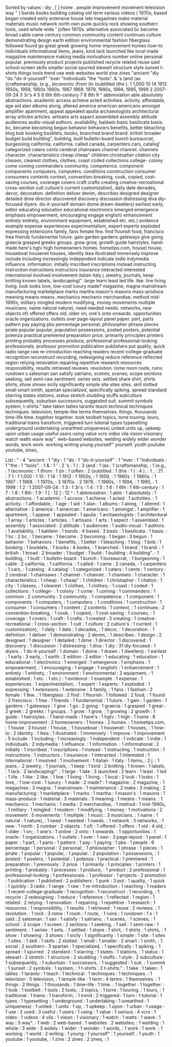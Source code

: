 Sorted by values :
diy , [ ] home . people improvement movement television way " ) bands books building catalog old term various videos ( 1970s, based began created early extensive house late magazines make material materials music network north own punk quickly rock showing southern tools, used whole wide ' (often 1970s. alternative associated bc become broad cable came century common community content continues culture demonstrating design earth edition environmental fashion fiberglass followed found go great greek growing home-improvement homes how-to individuals informational items, jeans, kind lack launched like local made magazine maintenance making media motivations number online personal popular. previously product projects published recycle related reuse said school screen skills smaller social spurred stewart structure style sunset t-shirts things tools trend use web websites world zine zines "ancient "diy "do "do-it-yourself" "ever "individuals "the "tools". & 's (and (as (craftsmanship, (e.g., (economic (from (in (subtitled (the ). 1 1,000 10 14 1912 1950s, 1959, 1960s 1960s. 1967 1968. 1979, 1990s, 1994, 1995, 1999 2 2007-09-24 3 3r's 4 5 6 6th 6th-century 7 8 8th 9 ^ abbreviation able absolutely abstractions. academic access achieve acted activities. activity. affordable, age aid alan albums along, altered america american americans amongst amplifier apartment, appeal appealed apulia archaeologists architectural array articles articles. artisans arts aspect assembled assembly attitude audiences audio-visual authors. availability, baldwin basic basilicata basis. bc, became becoming begun behavior behaviors benefits, better bleaching blog bob booking booklets, books, branched brand brand. british broader budget build building". building, built bulletin-board bunch bureaucrat, burgeoning california, california. called canada, carpenters cars, catalog' categorized caters cents cerebral chainsaws channel channel. channels character. characteristics cheap cheap" children christopher citation city classes, clearest clothes, clothes; coast coded collections college- colony come coming commanders community. competence. component components computers, computers. conditions construction consumer consumers contents context, convention-breaking, cook, copied, cost-saving courses, coverage covers craft crafts creating creative-recreational cross-section cult culture's current customization), daily date decades, decor, decoration. definition deliver denim, describes designed designer detailed dime director discovered discovery discussion distressing diva diy-focused diyers. do-it-yourself domain dome drawn dwellers) earliest early, editor educating education educational electronics emerged emergence emphasis empowerment, encouraging engage english) enhancement entirely entirety, environment equipment, established etc. etc.) evidence example expense experiences experimentalism, expert experts exploded expressing extensions family, fans female few. find flourish food, francisco free friends fundamental future. gain garden gardens gateways give going graecia grasped greeks groups. grow grow, growth guide hairstyles. hand-made here's hgtv high homeowners homes. hometips.com, house) house, houseboat housenet houses, identity ikea illustrated immensely improve include including increasingly independent indicate indie indymedia influence. information. initially inscribed inscriptions instead instructing instruction instructions instructors insurance interacted interested international involved involvement italian italy j. jewelry, journals, keep knitting known labels, landscaping)". large learn least led life. like. line living living. look looks love, low-cost luxury made? magazine, magna mainstream manufacturing marketplace marks martha mason's masons mass-produce meaning means means. mechanics mechanix merchandise, method mid-1990s, military mingled modern modifying, money movements multiple musicians. name natural nature), need needed needs. networks, new objects of) offered offers old, older on; one's onto onwards. opportunities oracle organizations. outlets over page-layout panel paper. part, parts pattern pay paying pbs percentage personal; philosopher phrase pieces pirate popular popular, population possessions, posted posters, potential potenza practical premiered preparation price. primarily principles printers printing probably processes produce, professional professional-looking professionals. professor promotion publication publishers put quality, quick radio range raw re-introduction reaching readers recent-college-graduate recognition reconstruct recording, redesigning reduce reference reflected region relying renovation repairing repetitive research resources responsibility, results retrieved reviews. revolution. rome room route, ruins rundown s salesman san satisfy satriano, scenes, scenes; scope sections seeking, sell semi-raw sentiment: series sets. settled share shirt, shirts shirts, show shows sicily significantly simple site sites sites. skill slotted small smart smith, spartan specialized, specifically spiking. spread standard starring states stations, status stretch studding stuffs subculture subsequently, suburban successors, suggested suit. summit symbols system, t-shirts." take taken tallies taranto teach technical techniques techniques. television, temple-like terms themselves. things. thousands time-life time. together together. took toolbelt topics, torre touring. tours, traditional trains transform, triggered turn tutorial types typesetting underground undertaking unearthed uniqueness) united units up, upkeep upon urban usage useful users using value vcrs video vila vision visionary watch watts wave way". web-based websites; welding widely wider wonder words, work work. working writing young yourself" yourself. youth youtube youtube, zines, 

List :
" : 4
"ancient : 1
"diy : 1
"do : 1
"do-it-yourself" : 1
"ever : 1
"individuals : 1
"the : 1
"tools". : 1
& : 1
' : 2
's : 1
( : 3
(and : 1
(as : 1
(craftsmanship, : 1
(e.g., : 1
(economic : 1
(from : 1
(in : 1
(often : 2
(subtitled : 1
(the : 1
) : 4
). : 1
, : 21
. : 7
1 : 1
1,000 : 1
10 : 1
14 : 1
1912 : 1
1950s, : 1
1959, : 1
1960s : 1
1960s. : 1
1967 : 1
1968. : 1
1970s, : 3
1970s. : 2
1979, : 1
1990s, : 1
1994, : 1
1995, : 1
1999 : 1
2 : 1
2007-09-24 : 1
3 : 1
3r's : 1
4 : 1
5 : 1
6 : 1
6th : 1
6th-century : 1
7 : 1
8 : 1
8th : 1
9 : 1
[ : 12
] : 12
^ : 1
abbreviation : 1
able : 1
absolutely : 1
abstractions. : 1
academic : 1
access : 1
achieve : 1
acted : 1
activities. : 1
activity. : 1
affordable, : 1
age : 1
aid : 1
alan : 1
albums : 1
along, : 1
altered : 1
alternative : 2
america : 1
american : 1
americans : 1
amongst : 1
amplifier : 1
apartment, : 1
appeal : 1
appealed : 1
apulia : 1
archaeologists : 1
architectural : 1
array : 1
articles : 1
articles. : 1
artisans : 1
arts : 1
aspect : 1
assembled : 1
assembly : 1
associated : 2
attitude : 1
audiences : 1
audio-visual : 1
authors. : 1
availability, : 1
baldwin : 1
bands : 4
based : 3
basic : 1
basilicata : 1
basis. : 1
bc : 2
bc, : 1
became : 1
become : 2
becoming : 1
began : 3
begun : 1
behavior : 1
behaviors : 1
benefits, : 1
better : 1
bleaching : 1
blog : 1
bob : 1
booking : 1
booklets, : 1
books : 4
books, : 1
branched : 1
brand : 1
brand. : 1
british : 1
broad : 2
broader : 1
budget : 1
build : 1
building : 4
building". : 1
building, : 1
built : 1
bulletin-board : 1
bunch : 1
bureaucrat, : 1
burgeoning : 1
cable : 2
california, : 1
california. : 1
called : 1
came : 2
canada, : 1
carpenters : 1
cars, : 1
catalog : 4
catalog' : 1
categorized : 1
caters : 1
cents : 1
century : 2
cerebral : 1
chainsaws : 1
channel : 1
channel. : 1
channels : 1
character. : 1
characteristics : 1
cheap : 1
cheap" : 1
children : 1
christopher : 1
citation : 1
city : 1
classes, : 1
clearest : 1
clothes, : 1
clothes; : 1
coast : 1
coded : 1
collections : 1
college- : 1
colony : 1
come : 1
coming : 1
commanders : 1
common : 2
community : 2
community. : 1
competence. : 1
component : 1
components : 1
computers, : 1
computers. : 1
conditions : 1
construction : 1
consumer : 1
consumers : 1
content : 2
contents : 1
context, : 1
continues : 2
convention-breaking, : 1
cook, : 1
copied, : 1
cost-saving : 1
courses, : 1
coverage : 1
covers : 1
craft : 1
crafts : 1
created : 3
creating : 1
creative-recreational : 1
cross-section : 1
cult : 1
culture : 2
culture's : 1
current : 1
customization), : 1
daily : 1
date : 1
decades, : 1
decor, : 1
decoration. : 1
definition : 1
deliver : 1
demonstrating : 2
denim, : 1
describes : 1
design : 2
designed : 1
designer : 1
detailed : 1
dime : 1
director : 1
discovered : 1
discovery : 1
discussion : 1
distressing : 1
diva : 1
diy : 31
diy-focused : 1
diyers. : 1
do-it-yourself : 1
domain : 1
dome : 1
drawn : 1
dwellers) : 1
earliest : 1
early : 3
early, : 1
earth : 2
edition : 2
editor : 1
educating : 1
education : 1
educational : 1
electronics : 1
emerged : 1
emergence : 1
emphasis : 1
empowerment, : 1
encouraging : 1
engage : 1
english) : 1
enhancement : 1
entirely : 1
entirety, : 1
environment : 1
environmental : 2
equipment, : 1
established : 1
etc. : 1
etc.) : 1
evidence : 1
example : 1
expense : 1
experiences : 1
experimentalism, : 1
expert : 1
experts : 1
exploded : 1
expressing : 1
extensions : 1
extensive : 3
family, : 1
fans : 1
fashion : 2
female : 1
few. : 1
fiberglass : 2
find : 1
flourish : 1
followed : 2
food, : 1
found : 2
francisco : 1
free : 1
friends : 1
fundamental : 1
future. : 1
gain : 1
garden : 1
gardens : 1
gateways : 1
give : 1
go : 2
going : 1
graecia : 1
grasped : 1
great : 2
greek : 2
greeks : 1
groups. : 1
grow : 1
grow, : 1
growing : 2
growth : 1
guide : 1
hairstyles. : 1
hand-made : 1
here's : 1
hgtv : 1
high : 1
home : 8
home-improvement : 2
homeowners : 1
homes : 2
homes. : 1
hometips.com, : 1
house : 3
house) : 1
house, : 1
houseboat : 1
housenet : 1
houses, : 1
how-to : 2
identity : 1
ikea : 1
illustrated : 1
immensely : 1
improve : 1
improvement : 5
include : 1
including : 1
increasingly : 1
independent : 1
indicate : 1
indie : 1
individuals : 2
indymedia : 1
influence. : 1
information. : 1
informational : 2
initially : 1
inscribed : 1
inscriptions : 1
instead : 1
instructing : 1
instruction : 1
instructions : 1
instructors : 1
insurance : 1
interacted : 1
interested : 1
international : 1
involved : 1
involvement : 1
italian : 1
italy : 1
items, : 2
j. : 1
jeans, : 2
jewelry, : 1
journals, : 1
keep : 1
kind : 2
knitting : 1
known : 1
labels, : 1
lack : 2
landscaping)". : 1
large : 1
late : 3
launched : 2
learn : 1
least : 1
led : 1
life. : 1
like : 2
like. : 1
line : 1
living : 1
living. : 1
local : 2
look : 1
looks : 1
love, : 1
low-cost : 1
luxury : 1
made : 2
made? : 1
magazine : 2
magazine, : 1
magazines : 3
magna : 1
mainstream : 1
maintenance : 2
make : 3
making : 2
manufacturing : 1
marketplace : 1
marks : 1
martha : 1
mason's : 1
masons : 1
mass-produce : 1
material : 3
materials : 3
meaning : 1
means : 1
means. : 1
mechanics : 1
mechanix : 1
media : 2
merchandise, : 1
method : 1
mid-1990s, : 1
military : 1
mingled : 1
modern : 1
modifying, : 1
money : 1
motivations : 2
movement : 5
movements : 1
multiple : 1
music : 3
musicians. : 1
name : 1
natural : 1
nature), : 1
need : 1
needed : 1
needs. : 1
network : 3
networks, : 1
new : 1
north : 3
number : 2
objects : 1
of) : 1
offered : 1
offers : 1
old : 4
old, : 1
older : 1
on; : 1
one's : 1
online : 2
onto : 1
onwards. : 1
opportunities : 1
oracle : 1
organizations. : 1
outlets : 1
over : 1
own : 3
page-layout : 1
panel : 1
paper. : 1
part, : 1
parts : 1
pattern : 1
pay : 1
paying : 1
pbs : 1
people : 6
percentage : 1
personal : 2
personal; : 1
philosopher : 1
phrase : 1
pieces : 1
pirate : 1
popular : 1
popular, : 1
popular. : 2
population : 1
possessions, : 1
posted : 1
posters, : 1
potential : 1
potenza : 1
practical : 1
premiered : 1
preparation : 1
previously : 2
price. : 1
primarily : 1
principles : 1
printers : 1
printing : 1
probably : 1
processes : 1
produce, : 1
product : 2
professional : 1
professional-looking : 1
professionals. : 1
professor : 1
projects : 2
promotion : 1
publication : 1
published : 2
publishers : 1
punk : 3
put : 1
quality, : 1
quick : 1
quickly : 3
radio : 1
range : 1
raw : 1
re-introduction : 1
reaching : 1
readers : 1
recent-college-graduate : 1
recognition : 1
reconstruct : 1
recording, : 1
recycle : 2
redesigning : 1
reduce : 1
reference : 1
reflected : 1
region : 1
related : 2
relying : 1
renovation : 1
repairing : 1
repetitive : 1
research : 1
resources : 1
responsibility, : 1
results : 1
retrieved : 1
reuse : 2
reviews. : 1
revolution. : 1
rock : 3
rome : 1
room : 1
route, : 1
ruins : 1
rundown : 1
s : 1
said : 2
salesman : 1
san : 1
satisfy : 1
satriano, : 1
scenes, : 1
scenes; : 1
school : 2
scope : 1
screen : 2
sections : 1
seeking, : 1
sell : 1
semi-raw : 1
sentiment: : 1
series : 1
sets. : 1
settled : 1
share : 1
shirt, : 1
shirts : 1
shirts, : 1
show : 1
showing : 3
shows : 1
sicily : 1
significantly : 1
simple : 1
site : 1
sites : 1
sites. : 1
skill : 1
skills : 2
slotted : 1
small : 1
smaller : 2
smart : 1
smith, : 1
social : 2
southern : 3
spartan : 1
specialized, : 1
specifically : 1
spiking. : 1
spread : 1
spurred : 2
standard : 1
starring : 1
states : 1
stations, : 1
status : 1
stewart : 2
stretch : 1
structure : 2
studding : 1
stuffs : 1
style : 2
subculture : 1
subsequently, : 1
suburban : 1
successors, : 1
suggested : 1
suit. : 1
summit : 1
sunset : 2
symbols : 1
system, : 1
t-shirts : 2
t-shirts." : 1
take : 1
taken : 1
tallies : 1
taranto : 1
teach : 1
technical : 1
techniques : 1
techniques. : 1
television : 5
television, : 1
temple-like : 1
term : 4
terms : 1
themselves. : 1
things : 2
things. : 1
thousands : 1
time-life : 1
time. : 1
together : 1
together. : 1
took : 1
toolbelt : 1
tools : 2
tools, : 3
topics, : 1
torre : 1
touring. : 1
tours, : 1
traditional : 1
trains : 1
transform, : 1
trend : 2
triggered : 1
turn : 1
tutorial : 1
types : 1
typesetting : 1
underground : 1
undertaking : 1
unearthed : 1
uniqueness) : 1
united : 1
units : 1
up, : 1
upkeep : 1
upon : 1
urban : 1
usage : 1
use : 2
used : 3
useful : 1
users : 1
using : 1
value : 1
various : 4
vcrs : 1
video : 1
videos : 4
vila : 1
vision : 1
visionary : 1
watch : 1
watts : 1
wave : 1
way : 5
way". : 1
web : 2
web-based : 1
websites : 2
websites; : 1
welding : 1
whole : 3
wide : 3
widely : 1
wider : 1
wonder : 1
words, : 1
work : 1
work. : 1
working : 1
world : 2
writing : 1
young : 1
yourself" : 1
yourself. : 1
youth : 1
youtube : 1
youtube, : 1
zine : 2
zines : 2
zines, : 1
